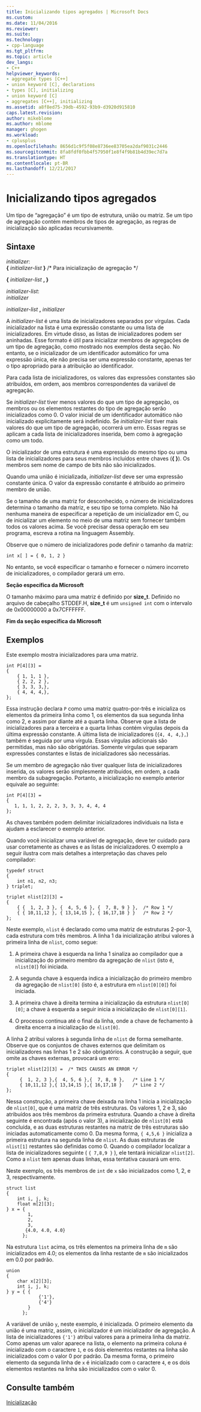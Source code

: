 ```yaml
---
title: Inicializando tipos agregados | Microsoft Docs
ms.custom: 
ms.date: 11/04/2016
ms.reviewer: 
ms.suite: 
ms.technology:
- cpp-language
ms.tgt_pltfrm: 
ms.topic: article
dev_langs:
- C++
helpviewer_keywords:
- aggregate types [C++]
- union keyword [C], declarations
- types [C], initializing
- union keyword [C]
- aggregates [C++], initializing
ms.assetid: a8f8ed75-39db-4592-93b9-d3920d915810
caps.latest.revision: 
author: mikeblome
ms.author: mblome
manager: ghogen
ms.workload:
- cplusplus
ms.openlocfilehash: 8656d1c9f5f08e8736ee83705ea2daf9031c2446
ms.sourcegitcommit: 8fa8fdf0fbb4f57950f1e8f4f9b81b4d39ec7d7a
ms.translationtype: HT
ms.contentlocale: pt-BR
ms.lasthandoff: 12/21/2017
---
```

# <a name="initializing-aggregate-types"></a>Inicializando tipos agregados
Um tipo de “agregação” é um tipo de estrutura, união ou matriz. Se um tipo de agregação contém membros de tipos de agregação, as regras de inicialização são aplicadas recursivamente.  
  
## <a name="syntax"></a>Sintaxe  
 *initializer*:  
 **{**  *initializer-list*  **}** /* Para inicialização de agregação \*/  
  
 **{**  *initializer-list*  **, }**  
  
 *initializer-list*:  
 *initializer*  
  
 *initializer-list*  **,**  *initializer*  
  
 A *initializer-list* é uma lista de inicializadores separados por vírgulas. Cada inicializador na lista é uma expressão constante ou uma lista de inicializadores. Em virtude disso, as listas de inicializadores podem ser aninhadas. Esse formato é útil para inicializar membros de agregações de um tipo de agregação, como mostrado nos exemplos desta seção. No entanto, se o inicializador de um identificador automático for uma expressão única, ele não precisa ser uma expressão constante, apenas ter o tipo apropriado para a atribuição ao identificador.  
  
 Para cada lista de inicializadores, os valores das expressões constantes são atribuídos, em ordem, aos membros correspondentes da variável de agregação.  
  
 Se *initializer-list* tiver menos valores do que um tipo de agregação, os membros ou os elementos restantes do tipo de agregação serão inicializados como 0. O valor inicial de um identificador automático não inicializado explicitamente será indefinido. Se *initializer-list* tiver mais valores do que um tipo de agregação, ocorrerá um erro. Essas regras se aplicam a cada lista de inicializadores inserida, bem como à agregação como um todo.  
  
 O inicializador de uma estrutura é uma expressão do mesmo tipo ou uma lista de inicializadores para seus membros incluídos entre chaves (**{ }**). Os membros sem nome de campo de bits não são inicializados.  
  
 Quando uma união é inicializada, *initializer-list* deve ser uma expressão constante única. O valor da expressão constante é atribuído ao primeiro membro de união.  
  
 Se o tamanho de uma matriz for desconhecido, o número de inicializadores determina o tamanho da matriz, e seu tipo se torna completo. Não há nenhuma maneira de especificar a repetição de um inicializador em C, ou de inicializar um elemento no meio de uma matriz sem fornecer também todos os valores acima. Se você precisar dessa operação em seu programa, escreva a rotina na linguagem Assembly.  
  
 Observe que o número de inicializadores pode definir o tamanho da matriz:  
  
```  
int x[ ] = { 0, 1, 2 }  
```  
  
 No entanto, se você especificar o tamanho e fornecer o número incorreto de inicializadores, o compilador gerará um erro.  
  
 **Seção específica da Microsoft**  
  
 O tamanho máximo para uma matriz é definido por **size_t**. Definido no arquivo de cabeçalho STDDEF.H, **size_t** é um `unsigned int` com o intervalo de 0x00000000 a 0x7CFFFFFF.  
  
 **Fim da seção específica da Microsoft**  
  
## <a name="examples"></a>Exemplos  
 Este exemplo mostra inicializadores para uma matriz.  
  
```  
int P[4][3] =   
{  
    { 1, 1, 1 },  
    { 2, 2, 2 },  
    { 3, 3, 3,},  
    { 4, 4, 4,},  
};  
```  
  
 Essa instrução declara `P` como uma matriz quatro-por-três e inicializa os elementos da primeira linha como 1, os elementos da sua segunda linha como 2, e assim por diante até a quarta linha. Observe que a lista de inicializadores para a terceira e a quarta linhas contém vírgulas depois da última expressão constante. A última lista de inicializadores (`{4, 4, 4,},`) também é seguida por uma vírgula. Essas vírgulas adicionais são permitidas, mas não são obrigatórias. Somente vírgulas que separam expressões constantes e listas de inicializadores são necessárias.  
  
 Se um membro de agregação não tiver qualquer lista de inicializadores inserida, os valores serão simplesmente atribuídos, em ordem, a cada membro da subagregação. Portanto, a inicialização no exemplo anterior equivale ao seguinte:  
  
```  
int P[4][3] =   
{  
   1, 1, 1, 2, 2, 2, 3, 3, 3, 4, 4, 4  
};  
```  
  
 As chaves também podem delimitar inicializadores individuais na lista e ajudam a esclarecer o exemplo anterior.  
  
 Quando você inicializar uma variável de agregação, deve ter cuidado para usar corretamente as chaves e as listas de inicializadores. O exemplo a seguir ilustra com mais detalhes a interpretação das chaves pelo compilador:  
  
```  
typedef struct   
{  
    int n1, n2, n3;  
} triplet;  
  
triplet nlist[2][3] =   
{  
    { {  1, 2, 3 }, {  4, 5, 6 }, {  7, 8, 9 } },  /* Row 1 */  
    { { 10,11,12 }, { 13,14,15 }, { 16,17,18 } }   /* Row 2 */  
};  
```  
  
 Neste exemplo, `nlist` é declarado como uma matriz de estruturas 2-por-3, cada estrutura com três membros. A linha 1 da inicialização atribui valores à primeira linha de `nlist`, como segue:  
  
1.  A primeira chave à esquerda na linha 1 sinaliza ao compilador que a inicialização do primeiro membro da agregação de `nlist` (isto é, `nlist[0]`) foi iniciada.  
  
2.  A segunda chave à esquerda indica a inicialização do primeiro membro da agregação de `nlist[0]` (isto é, a estrutura em `nlist[0][0]`) foi iniciada.  
  
3.  A primeira chave à direita termina a inicialização da estrutura `nlist[0][0]`; a chave à esquerda a seguir inicia a inicialização de `nlist[0][1]`.  
  
4.  O processo continua até o final da linha, onde a chave de fechamento à direita encerra a inicialização de `nlist[0]`.  
  
 A linha 2 atribui valores à segunda linha de `nlist` de forma semelhante. Observe que os conjuntos de chaves externos que delimitam os inicializadores nas linhas 1 e 2 são obrigatórios. A construção a seguir, que omite as chaves externas, provocará um erro:  
  
```  
triplet nlist[2][3] =  /* THIS CAUSES AN ERROR */  
{  
     {  1, 2, 3 },{  4, 5, 6 },{  7, 8, 9 },   /* Line 1 */  
     { 10,11,12 },{ 13,14,15 },{ 16,17,18 }    /* Line 2 */  
};  
```  
  
 Nessa construção, a primeira chave deixada na linha 1 inicia a inicialização de `nlist[0]`, que é uma matriz de três estruturas. Os valores 1, 2 e 3, são atribuídos aos três membros da primeira estrutura. Quando a chave à direita seguinte é encontrada (após o valor 3), a inicialização de `nlist[0]` está concluída, e as duas estruturas restantes na matriz de três estruturas são iniciadas automaticamente como 0. Da mesma forma, `{ 4,5,6 }` inicializa a primeira estrutura na segunda linha de `nlist`. As duas estruturas de `nlist[1]` restantes são definidas como 0. Quando o compilador localizar a lista de inicializadores seguinte ( `{ 7,8,9 }` ), ele tentará inicializar `nlist[2]`. Como a `nlist` tem apenas duas linhas, essa tentativa causará um erro.  
  
 Neste exemplo, os três membros de `int` de `x` são inicializados como 1, 2, e 3, respectivamente.  
  
```  
struct list   
{  
    int i, j, k;  
    float m[2][3];  
} x = {  
        1,  
        2,  
        3,  
       {4.0, 4.0, 4.0}  
      };  
```  
  
 Na estrutura `list` acima, os três elementos na primeira linha de `m` são inicializados em 4.0; os elementos da linha restante de `m` são inicializados em 0.0 por padrão.  
  
```  
union  
{  
    char x[2][3];  
    int i, j, k;  
} y = { {  
            {'1'},  
            {'4'}   
        }  
      };  
```  
  
 A variável de união `y`, neste exemplo, é inicializada. O primeiro elemento da união é uma matriz, assim, o inicializador é um inicializador de agregação. A lista de inicializadores `{'1'}` atribui valores para a primeira linha da matriz. Como apenas um valor aparece na lista, o elemento na primeira coluna é inicializado com o caractere `1`, e os dois elementos restantes na linha são inicializados com o valor 0 por padrão. Da mesma forma, o primeiro elemento da segunda linha de `x` é inicializado com o caractere `4`, e os dois elementos restantes na linha são inicializados com o valor 0.  
  
## <a name="see-also"></a>Consulte também  
 [Inicialização](../c-language/initialization.md)